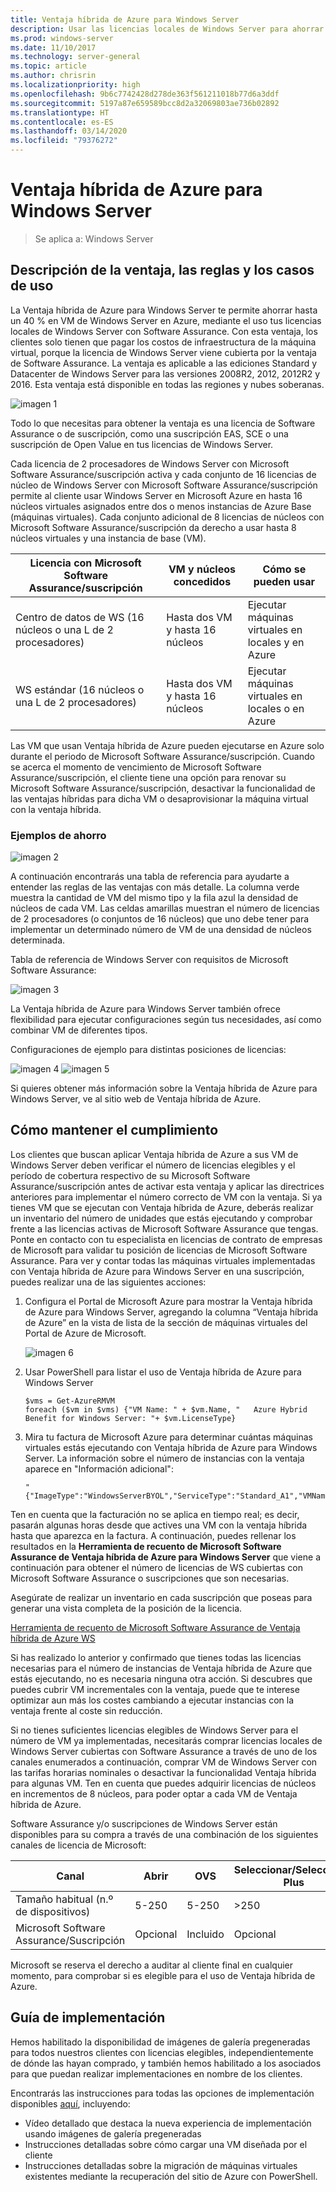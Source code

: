 ```yaml
---
title: Ventaja híbrida de Azure para Windows Server
description: Usar las licencias locales de Windows Server para ahorrar en las máquinas virtuales de Azure
ms.prod: windows-server
ms.date: 11/10/2017
ms.technology: server-general
ms.topic: article
ms.author: chrisrin
ms.localizationpriority: high
ms.openlocfilehash: 9b6c7742428d278de363f561211018b77d6a3ddf
ms.sourcegitcommit: 5197a87e659589bcc8d2a32069803ae736b02892
ms.translationtype: HT
ms.contentlocale: es-ES
ms.lasthandoff: 03/14/2020
ms.locfileid: "79376272"
---
```

# <a name="azure-hybrid-benefit-for-windows-server"></a>Ventaja híbrida de Azure para Windows Server

>Se aplica a: Windows Server

## <a name="benefit-description-rules-and-use-cases"></a>Descripción de la ventaja, las reglas y los casos de uso

La Ventaja híbrida de Azure para Windows Server te permite ahorrar hasta un 40 % en VM de Windows Server en Azure, mediante el uso tus licencias locales de Windows Server con Software Assurance.  Con esta ventaja, los clientes solo tienen que pagar los costos de infraestructura de la máquina virtual, porque la licencia de Windows Server viene cubierta por la ventaja de Software Assurance.  La ventaja es aplicable a las ediciones Standard y Datacenter de Windows Server para las versiones 2008R2, 2012, 2012R2 y 2016.  Esta ventaja está disponible en todas las regiones y nubes soberanas.


![imagen 1](media/ahb01.png)

Todo lo que necesitas para obtener la ventaja es una licencia de Software Assurance o de suscripción, como una suscripción EAS, SCE o una suscripción de Open Value en tus licencias de Windows Server.  

Cada licencia de 2 procesadores de Windows Server con Microsoft Software Assurance/suscripción activa y cada conjunto de 16 licencias de núcleo de Windows Server con Microsoft Software Assurance/suscripción permite al cliente usar Windows Server en Microsoft Azure en hasta 16 núcleos virtuales asignados entre dos o menos instancias de Azure Base (máquinas virtuales). Cada conjunto adicional de 8 licencias de núcleos con Microsoft Software Assurance/suscripción da derecho a usar hasta 8 núcleos virtuales y una instancia de base (VM).

| Licencia con Microsoft Software Assurance/suscripción            | VM y núcleos concedidos            | Cómo se pueden usar                                |
|-----------------------------------------|----------------------------------|-----------------------------------------------------|
| Centro de datos de WS (16 núcleos o una L de 2 procesadores)  | Hasta dos VM y hasta 16 núcleos | Ejecutar máquinas virtuales en locales y en Azure  |
| WS estándar (16 núcleos o una L de 2 procesadores)    | Hasta dos VM y hasta 16 núcleos | Ejecutar máquinas virtuales en locales o en Azure |

Las VM que usan Ventaja híbrida de Azure pueden ejecutarse en Azure solo durante el periodo de Microsoft Software Assurance/suscripción. Cuando se acerca el momento de vencimiento de Microsoft Software Assurance/suscripción, el cliente tiene una opción para renovar su Microsoft Software Assurance/suscripción, desactivar la funcionalidad de las ventajas híbridas para dicha VM o desaprovisionar la máquina virtual con la ventaja híbrida. 

### <a name="savings-examples"></a>Ejemplos de ahorro 

![imagen 2](media/ahb02.png)
 
A continuación encontrarás una tabla de referencia para ayudarte a entender las reglas de las ventajas con más detalle. La columna verde muestra la cantidad de VM del mismo tipo y la fila azul la densidad de núcleos de cada VM. Las celdas amarillas muestran el número de licencias de 2 procesadores (o conjuntos de 16 núcleos) que uno debe tener para implementar un determinado número de VM de una densidad de núcleos determinada. 

Tabla de referencia de Windows Server con requisitos de Microsoft Software Assurance:

![imagen 3](media/ahb03.png)
 
La Ventaja híbrida de Azure para Windows Server también ofrece flexibilidad para ejecutar configuraciones según tus necesidades, así como combinar VM de diferentes tipos.

Configuraciones de ejemplo para distintas posiciones de licencias:

![imagen 4](media/ahb04.png)
![imagen 5](media/ahb05.png)

 
Si quieres obtener más información sobre la Ventaja híbrida de Azure para Windows Server, ve al sitio web de Ventaja híbrida de Azure.

## <a name="how-to-maintain-compliance"></a>Cómo mantener el cumplimiento

Los clientes que buscan aplicar Ventaja híbrida de Azure a sus VM de Windows Server deben verificar el número de licencias elegibles y el período de cobertura respectivo de su Microsoft Software Assurance/suscripción antes de activar esta ventaja y aplicar las directrices anteriores para implementar el número correcto de VM con la ventaja. Si ya tienes VM que se ejecutan con Ventaja híbrida de Azure, deberás realizar un inventario del número de unidades que estás ejecutando y comprobar frente a las licencias activas de Microsoft Software Assurance que tengas.  Ponte en contacto con tu especialista en licencias de contrato de empresas de Microsoft para validar tu posición de licencias de Microsoft Software Assurance.
Para ver y contar todas las máquinas virtuales implementadas con Ventaja híbrida de Azure para Windows Server en una suscripción, puedes realizar una de las siguientes acciones:

1. Configura el Portal de Microsoft Azure para mostrar la Ventaja híbrida de Azure para Windows Server, agregando la columna “Ventaja híbrida de Azure” en la vista de lista de la sección de máquinas virtuales del Portal de Azure de Microsoft. 

    ![imagen 6](media/ahb06.png)

2.  Usar PowerShell para listar el uso de Ventaja híbrida de Azure para Windows Server

    ```
    $vms = Get-AzureRMVM 
    foreach ($vm in $vms) {"VM Name: " + $vm.Name, "   Azure Hybrid Benefit for Windows Server: "+ $vm.LicenseType}
    ```

3.  Mira tu factura de Microsoft Azure para determinar cuántas máquinas virtuales estás ejecutando con Ventaja híbrida de Azure para Windows Server. La información sobre el número de instancias con la ventaja aparece en "Información adicional":

    ```
    "{"ImageType":"WindowsServerBYOL","ServiceType":"Standard_A1","VMName":"","UsageType":"ComputeHR"}" 
    ```

Ten en cuenta que la facturación no se aplica en tiempo real; es decir, pasarán algunas horas desde que actives una VM con la ventaja híbrida hasta que aparezca en la factura.
A continuación, puedes rellenar los resultados en la **Herramienta de recuento de Microsoft Software Assurance de Ventaja híbrida de Azure para Windows Server** que viene a continuación para obtener el número de licencias de WS cubiertas con Microsoft Software Assurance o suscripciones que son necesarias.

Asegúrate de realizar un inventario en cada suscripción que poseas para generar una vista completa de la posición de la licencia.

[Herramienta de recuento de Microsoft Software Assurance de Ventaja híbrida de Azure WS](https://download.microsoft.com/download/7/1/2/712FEFF0-155C-4ABF-96C0-CE4EC4DB0516/Azure_Hybrid_Benefit_Windows_Server_SA_Count_Tool.xlsx)

Si has realizado lo anterior y confirmado que tienes todas las licencias necesarias para el número de instancias de Ventaja híbrida de Azure que estás ejecutando, no es necesaria ninguna otra acción. Si descubres que puedes cubrir VM incrementales con la ventaja, puede que te interese optimizar aun más los costes cambiando a ejecutar instancias con la ventaja frente al coste sin reducción.

Si no tienes suficientes licencias elegibles de Windows Server para el número de VM ya implementadas, necesitarás comprar licencias locales de Windows Server cubiertas con Software Assurance a través de uno de los canales enumerados a continuación, comprar VM de Windows Server con las tarifas horarias nominales o desactivar la funcionalidad Ventaja híbrida para algunas VM. Ten en cuenta que puedes adquirir licencias de núcleos en incrementos de 8 núcleos, para poder optar a cada VM de Ventaja híbrida de Azure. 

Software Assurance y/o suscripciones de Windows Server están disponibles para su compra a través de una combinación de los siguientes canales de licencia de Microsoft:

| Canal                      | Abrir     | OVS      | Seleccionar/Seleccionar Plus  | MPSA       | EA/EAS   |
|------------------------------|----------|----------|-----------------------|-----------|----------|
| Tamaño habitual (n.º de dispositivos)  | 5-250    | 5-250    | >250                  | >250      | >500     |
| Microsoft Software Assurance/Suscripción            | Opcional | Incluido | Opcional              | Opcional  | Incluido |

Microsoft se reserva el derecho a auditar al cliente final en cualquier momento, para comprobar si es elegible para el uso de Ventaja híbrida de Azure. 

## <a name="deployment-guidance"></a>Guía de implementación 

Hemos habilitado la disponibilidad de imágenes de galería pregeneradas para todos nuestros clientes con licencias elegibles, independientemente de dónde las hayan comprado, y también hemos habilitado a los asociados para que puedan realizar implementaciones en nombre de los clientes. 

Encontrarás las instrucciones para todas las opciones de implementación disponibles [aquí](https://azure.microsoft.com/pricing/hybrid-use-benefit/), incluyendo: 
-   Vídeo detallado que destaca la nueva experiencia de implementación usando imágenes de galería pregeneradas
-   Instrucciones detalladas sobre cómo cargar una VM diseñada por el cliente 
-   Instrucciones detalladas sobre la migración de máquinas virtuales existentes mediante la recuperación del sitio de Azure con PowerShell. 

